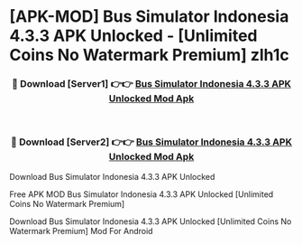 # [APK-MOD] Bus Simulator Indonesia 4.3.3 APK Unlocked - [Unlimited Coins No Watermark Premium] zlh1c



<div align="center">
<h3>🔴 Download [Server1] 👉👉 <a href="https://momento.my/?title=Bus_Simulator_Indonesia_4.3.3_APK_Unlocked">Bus Simulator Indonesia 4.3.3 APK Unlocked Mod Apk</a></h3><br>

<h3>🔴 Download [Server2] 👉👉 <a href="https://momento.my/?title=Bus_Simulator_Indonesia_4.3.3_APK_Unlocked">Bus Simulator Indonesia 4.3.3 APK Unlocked Mod Apk</a></h3>
</div>



Download Bus Simulator Indonesia 4.3.3 APK Unlocked 

Free APK MOD Bus Simulator Indonesia 4.3.3 APK Unlocked [Unlimited Coins No Watermark Premium]

Download Bus Simulator Indonesia 4.3.3 APK Unlocked [Unlimited Coins No Watermark Premium] Mod For Android
